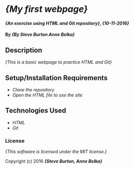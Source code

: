 # _{My first webpage}_

#### _{An exercise using HTML and Git repository}, {10-11-2016}_

#### By _**{By Steve Burton Anne Belka}**_

## Description

_{This is a basic webpage to practice HTML and Git}_

## Setup/Installation Requirements

* _Clone the repository_
* _Open the HTML file to use the site_

## Technologies Used

* _HTML_
* _Git_

### License

*{This software is licensed under the MIT license.}*

Copyright (c) 2016 **_{Steve Burton, Anne Belka}_**
